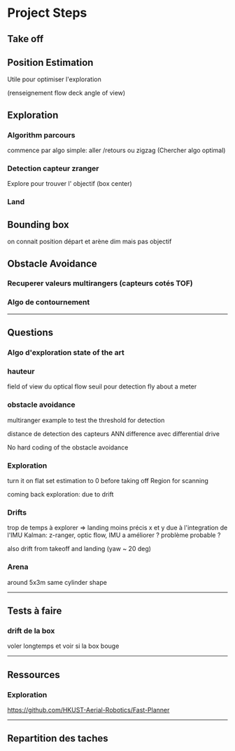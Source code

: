 # Project Steps

## Take off

## Position Estimation
Utile pour optimiser l'exploration

(renseignement flow deck angle of view)

## Exploration

### Algorithm parcours
commence par algo simple: aller /retours ou zigzag
(Chercher algo optimal)

### Detection capteur zranger
Explore pour trouver l' objectif (box center)

### Land


## Bounding box
on connait position départ et arène dim mais pas objectif

## Obstacle Avoidance

### Recuperer valeurs multirangers (capteurs cotés TOF)

### Algo de contournement

---

## Questions

### Algo d'exploration state of the art

### hauteur
field of view du optical flow
seuil pour detection
fly about a meter

### obstacle avoidance

multiranger example to test the threshold for detection

distance de detection des capteurs
ANN difference avec differential drive

No hard coding of the obstacle avoidance

### Exploration
turn it on flat
set estimation to 0 before taking off
Region for scanning

coming back exploration: due to drift

### Drifts 
trop de temps à explorer => landing moins précis
x et y due à l'integration de l'IMU
Kalman: z-ranger, optic flow, IMU
a améliorer ? problème probable ?

also drift from takeoff and landing (yaw ~ 20 deg)

### Arena
around 5x3m
same cylinder shape

---

## Tests à faire

### drift de la box
voler longtemps et voir si la box bouge

---
## Ressources

### Exploration
https://github.com/HKUST-Aerial-Robotics/Fast-Planner

---
## Repartition des taches


